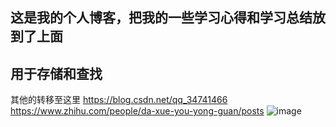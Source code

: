 ## 这是我的个人博客，把我的一些学习心得和学习总结放到了上面

## 用于存储和查找

其他的转移至这里
https://blog.csdn.net/qq_34741466
https://www.zhihu.com/people/da-xue-you-yong-guan/posts
![image](https://github.com/joy20182018/PersonalBlog/assets/37768264/92a72643-660f-4073-89df-20fcd5c7dc6e)

